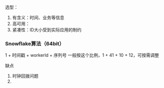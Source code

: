 选型：
1. 有含义：时间、业务等信息
2. 高可用：
3. 紧凑性：ID大小受到实际应用的制约


### Snowflake算法（64bit）
 1 + 时间戳 + workerId + 序列号
 一般按这个比例，1 + 41 + 10 + 12，可按需调整


缺点
1. 时钟回拨问题
2. 








